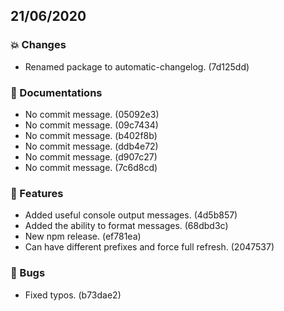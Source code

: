 ## 21/06/2020

### 💥 Changes

- Renamed package to automatic-changelog. (7d125dd)

### 📝 Documentations

- No commit message. (05092e3)
- No commit message. (09c7434)
- No commit message. (b402f8b)
- No commit message. (ddb4e72)
- No commit message. (d907c27)
- No commit message. (7c6d8cd)

### 🚀 Features

- Added useful console output messages. (4d5b857)
- Added the ability to format messages. (68dbd3c)
- New npm release. (ef781ea)
- Can have different prefixes and force full refresh. (2047537)

### 🐛 Bugs

- Fixed typos. (b73dae2)

